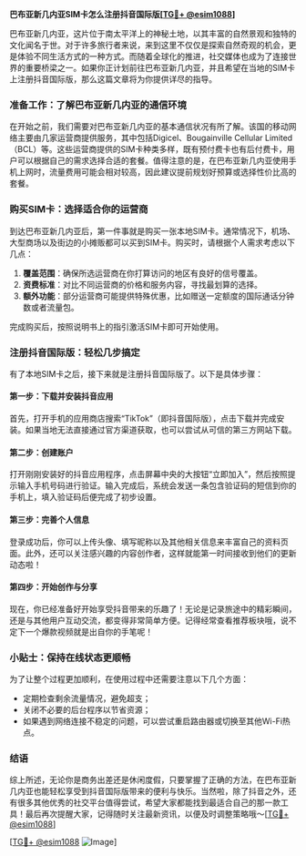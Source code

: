 **巴布亚新几内亚SIM卡怎么注册抖音国际版[[TG💪+ @esim1088](https://t.me/s/esim1088)]**

巴布亚新几内亚，这片位于南太平洋上的神秘土地，以其丰富的自然景观和独特的文化闻名于世。对于许多旅行者来说，来到这里不仅仅是探索自然奇观的机会，更是体验不同生活方式的一种方式。而随着全球化的推进，社交媒体也成为了连接世界的重要桥梁之一。如果你正计划前往巴布亚新几内亚，并且希望在当地的SIM卡上注册抖音国际版，那么这篇文章将为你提供详尽的指导。

### 准备工作：了解巴布亚新几内亚的通信环境

在开始之前，我们需要对巴布亚新几内亚的基本通信状况有所了解。该国的移动网络主要由几家运营商提供服务，其中包括Digicel、Bougainville Cellular Limited（BCL）等。这些运营商提供的SIM卡种类多样，既有预付费卡也有后付费卡，用户可以根据自己的需求选择合适的套餐。值得注意的是，在巴布亚新几内亚使用手机上网时，流量费用可能会相对较高，因此建议提前规划好预算或选择性价比高的套餐。

### 购买SIM卡：选择适合你的运营商

到达巴布亚新几内亚后，第一件事就是购买一张本地SIM卡。通常情况下，机场、大型商场以及街边的小摊贩都可以买到SIM卡。购买时，请根据个人需求考虑以下几点：

1. **覆盖范围**：确保所选运营商在你打算访问的地区有良好的信号覆盖。
2. **资费标准**：对比不同运营商的价格和服务内容，寻找最划算的选择。
3. **额外功能**：部分运营商可能提供特殊优惠，比如赠送一定额度的国际通话分钟数或者流量包。

完成购买后，按照说明书上的指引激活SIM卡即可开始使用。

### 注册抖音国际版：轻松几步搞定

有了本地SIM卡之后，接下来就是注册抖音国际版了。以下是具体步骤：

#### 第一步：下载并安装抖音应用
首先，打开手机的应用商店搜索“TikTok”（即抖音国际版），点击下载并完成安装。如果当地无法直接通过官方渠道获取，也可以尝试从可信的第三方网站下载。

#### 第二步：创建账户
打开刚刚安装好的抖音应用程序，点击屏幕中央的大按钮“立即加入”，然后按照提示输入手机号码进行验证。输入完成后，系统会发送一条包含验证码的短信到你的手机上，填入验证码后便完成了初步设置。

#### 第三步：完善个人信息
登录成功后，你可以上传头像、填写昵称以及其他相关信息来丰富自己的资料页面。此外，还可以关注感兴趣的内容创作者，这样就能第一时间接收到他们的更新动态啦！

#### 第四步：开始创作与分享
现在，你已经准备好开始享受抖音带来的乐趣了！无论是记录旅途中的精彩瞬间，还是与其他用户互动交流，都变得非常简单方便。记得经常查看推荐板块哦，说不定下一个爆款视频就是出自你的手笔呢！

### 小贴士：保持在线状态更顺畅

为了让整个过程更加顺利，在使用过程中还需要注意以下几个方面：

- 定期检查剩余流量情况，避免超支；
- 关闭不必要的后台程序以节省资源；
- 如果遇到网络连接不稳定的问题，可以尝试重启路由器或切换至其他Wi-Fi热点。

### 结语

综上所述，无论你是商务出差还是休闲度假，只要掌握了正确的方法，在巴布亚新几内亚也能轻松享受到抖音国际版带来的便利与快乐。当然啦，除了抖音之外，还有很多其他优秀的社交平台值得尝试，希望大家都能找到最适合自己的那一款工具！最后再次提醒大家，记得随时关注最新资讯，以便及时调整策略哦～[[TG💪+ @esim1088](https://t.me/s/esim1088)]

[[TG💪+ @esim1088](https://t.me/s/esim1088) ![Image](https://i.postimg.cc/4NQfJmqS/Snipaste-2025-05-13-00-14-12.png)]